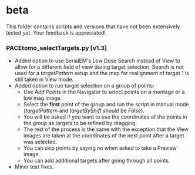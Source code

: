 # beta
This folder contains scripts and versions that have not been extensively tested yet. Your feedback is appreciated!

### PACEtomo_selectTargets.py [v1.3]
- Added option to use SerialEM's Low Dose Search instead of View to allow for a different field of view during target selection. Search is not used for a *targetPattern* setup and the map for realignment of target 1 is still taken in View mode.
- Added option to run target selection on a group of points:
  - Use *Add Points* in the Navigator to select points on a montage or a low mag image.
  - Select the **first** point of the group and run the script in manual mode (*targetPattern* and *targetByShift* should be *False*).
  - You will be asked if you want to use the coordinates of the points in the group as targets to be refined by dragging.
  - The rest of the process is the same with the exception that the View images are taken at the coordinates of the next point after a target was selected.
  - You can skip points by saying no when asked to take a Preview image. 
  - You can add additional targets after going through all points.
- Minor text fixes.
